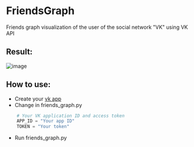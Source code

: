 # FriendsGraph
Friends graph visualization of the user of the social network "VK" using VK API
## Result:
![image](https://user-images.githubusercontent.com/52485539/85193687-1064e200-b2f5-11ea-856b-8fad0b221693.png)
## How to use:
* Create your [vk app](https://vk.com/apps?act=manage)
* Change in friends_graph.py
```python
    # Your VK application ID and access token
    APP_ID = "Your app ID"
    TOKEN = "Your token"
```
* Run friends_graph.py
